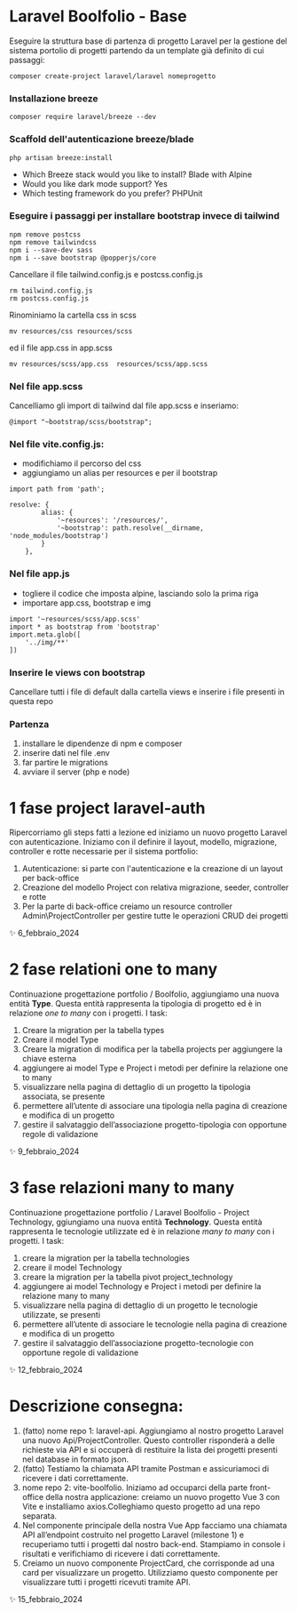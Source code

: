 # Laravel Boolfolio - Base 

Eseguire la struttura base di partenza di progetto Laravel per la gestione del sistema portolio di progetti partendo da un template già definito di cui passaggi: 

```
composer create-project laravel/laravel nomeprogetto
```

### Installazione breeze
```
composer require laravel/breeze --dev
```

### Scaffold dell'autenticazione breeze/blade
```
php artisan breeze:install
```

- Which Breeze stack would you like to install? Blade with Alpine
- Would you like dark mode support? Yes
- Which testing framework do you prefer? PHPUnit


### Eseguire i passaggi per installare bootstrap invece di tailwind
```
npm remove postcss
npm remove tailwindcss
npm i --save-dev sass
npm i --save bootstrap @popperjs/core
```
Cancellare il file tailwind.config.js e postcss.config.js
```
rm tailwind.config.js
rm postcss.config.js
```

Rinominiamo la cartella css in scss 
```
mv resources/css resources/scss
```
ed il file app.css in app.scss
```
mv resources/scss/app.css  resources/scss/app.scss
```

### Nel file app.scss
Cancelliamo gli import di tailwind dal file app.scss e inseriamo:
```
@import "~bootstrap/scss/bootstrap";
```

### Nel file vite.config.js:

- modifichiamo il percorso del css
- aggiungiamo un alias per resources e per il bootstrap

```
import path from 'path';

resolve: {
        alias: {
            '~resources': '/resources/',
            '~bootstrap': path.resolve(__dirname, 'node_modules/bootstrap')
        }
    },
```

### Nel file app.js 

- togliere il codice che imposta alpine, lasciando solo la prima riga
- importare app.css, bootstrap e img
```
import '~resources/scss/app.scss'
import * as bootstrap from 'bootstrap'
import.meta.glob([
    '../img/**'
])
```

### Inserire le views con bootstrap
Cancellare tutti i file di default dalla cartella views e inserire i file presenti in questa repo

### Partenza
1. installare le dipendenze di npm e composer
2. inserire dati nel file .env
3. far partire le migrations
4. avviare il server (php e node)


# 1 fase project laravel-auth
Ripercorriamo gli steps fatti a lezione ed iniziamo un nuovo progetto Laravel con autenticazione.
Iniziamo con il definire il layout, modello, migrazione, controller e rotte necessarie per il sistema portfolio:
1. Autenticazione: si parte con l'autenticazione e la creazione di un layout per back-office
2. Creazione del modello Project con relativa migrazione, seeder, controller e rotte
3. Per la parte di back-office creiamo un resource controller Admin\ProjectController per gestire tutte le operazioni CRUD dei progetti

✨ 6_febbraio_2024

# 2 fase relationi one to many
Continuazione progettazione portfolio / Boolfolio, aggiungiamo una nuova entità __Type__.
Questa entità rappresenta la tipologia di progetto ed è in relazione *one to many* con i progetti.
I task:
1. Creare la migration per la tabella types
2. Creare il model Type
3. Creare la migration di modifica per la tabella projects per aggiungere la chiave esterna
4. aggiungere ai model Type e Project i metodi per definire la relazione one to many
5. visualizzare nella pagina di dettaglio di un progetto la tipologia associata, se presente
6. permettere all’utente di associare una tipologia nella pagina di creazione e modifica di un progetto
7. gestire il salvataggio dell’associazione progetto-tipologia con opportune regole di validazione

✨ 9_febbraio_2024

# 3 fase relazioni many to many
Continuazione progettazione portfolio / Laravel Boolfolio - Project Technology, ggiungiamo una nuova entità __Technology__. Questa entità rappresenta le tecnologie utilizzate ed è in relazione *many to many* con i progetti.
I task:
1. creare la migration per la tabella technologies
2. creare il model Technology
3. creare la migration per la tabella pivot project_technology
4. aggiungere ai model Technology e Project i metodi per definire la relazione many to many
5. visualizzare nella pagina di dettaglio di un progetto le tecnologie utilizzate, se presenti
6. permettere all’utente di associare le tecnologie nella pagina di creazione e modifica di un progetto
7. gestire il salvataggio dell’associazione progetto-tecnologie con opportune regole di validazione

✨ 12_febbraio_2024

# Descrizione consegna:
1. (fatto) nome repo 1: laravel-api. Aggiungiamo al nostro progetto Laravel una nuovo Api/ProjectController. Questo controller risponderà a delle richieste via API e si occuperà di restituire la lista dei progetti presenti nel database in formato json.
2. (fatto) Testiamo la chiamata API tramite Postman e assicuriamoci di ricevere i dati correttamente.
3. nome repo 2: vite-boolfolio. Iniziamo ad occuparci della parte front-office della nostra applicazione: creiamo un nuovo progetto Vue 3 con Vite e installiamo axios.Colleghiamo questo progetto ad una repo separata.
4. Nel componente principale della nostra Vue App facciamo una chiamata API all’endpoint costruito nel progetto Laravel (milestone 1) e recuperiamo tutti i progetti dal nostro back-end. Stampiamo in console i risultati e verifichiamo di ricevere i dati correttamente.
5. Creiamo un nuovo componente ProjectCard, che corrisponde ad una card per visualizzare un progetto. Utilizziamo questo componente per visualizzare tutti i progetti ricevuti tramite API.

✨ 15_febbraio_2024